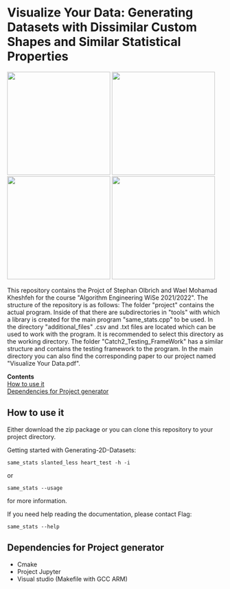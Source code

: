 <a id="top"></a>
# Visualize Your Data: Generating Datasets with Dissimilar Custom Shapes and Similar Statistical Properties
<img src="https://user-images.githubusercontent.com/92784846/156038153-ab7096c4-c754-4b74-8bfc-7c739e5536af.jpg" width="240" height="240"> <img src="https://user-images.githubusercontent.com/92784846/156038727-106ea6d9-da9c-4361-9f61-cb42395f38e2.jpg" width="240" height="240"> <img src="https://user-images.githubusercontent.com/92784846/156038734-cada3326-e61a-45da-8df2-ceee991aae04.jpg" width="240" height="240"> <img src="https://user-images.githubusercontent.com/92784846/156038740-785f133c-adf1-4c24-a629-1cb6b3b0c6b5.jpg" width="240" height="240">

This repository contains the Projct of Stephan Olbrich and Wael Mohamad Kheshfeh for the course "Algorithm Engineering WiSe 2021/2022". The structure of the repository is as follows: The folder "project" contains the actual program. Inside of that there are subdirectories in "tools" with which a library is created for the main program "same_stats.cpp" to be used. In the directory "additional_files" .csv and .txt files are located which can be used to work with the program. It is recommended to select this directory as the working directory. The folder "Catch2_Testing_FrameWork" has a similar structure and contains the testing framework to the program. In the main directory you can also find the corresponding paper to our project named "Visualize Your Data.pdf".


**Contents**<br>
[How to use it](#how-to-use-it)<br>
[Dependencies for Project generator](#dependencies-for-Project-generator)<br>

## How to use it

Either download the zip package or you can clone this repository to your project directory.


Getting started with Generating-2D-Datasets: 

    same_stats slanted_less heart_test -h -i 
    
  or 
    
    same_stats --usage
    
for more information.
    
    
If you need help reading the documentation, please contact Flag: 


    same_stats --help


## Dependencies for Project generator

* Cmake 
* Project Jupyter 
* Visual studio (Makefile with GCC ARM) 
